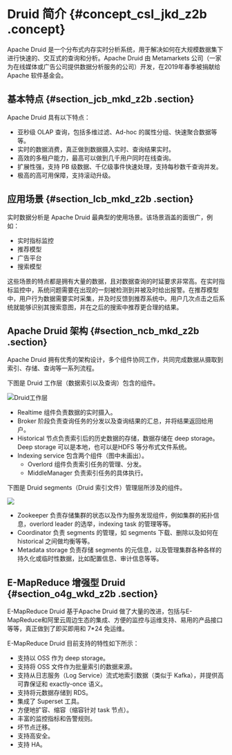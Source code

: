 # Druid 简介 {#concept_csl_jkd_z2b .concept}

Apache Druid 是一个分布式内存实时分析系统，用于解决如何在大规模数据集下进行快速的、交互式的查询和分析。Apache Druid 由 Metamarkets 公司（一家为在线媒体或广告公司提供数据分析服务的公司）开发，在2019年春季被捐献给 Apache 软件基金会。

## 基本特点 {#section_jcb_mkd_z2b .section}

Apache Druid 具有以下特点：

-   亚秒级 OLAP 查询，包括多维过滤、Ad-hoc 的属性分组、快速聚合数据等等。
-   实时的数据消费，真正做到数据摄入实时、查询结果实时。
-   高效的多租户能力，最高可以做到几千用户同时在线查询。
-   扩展性强，支持 PB 级数据、千亿级事件快速处理，支持每秒数千查询并发。
-   极高的高可用保障，支持滚动升级。

## 应用场景 {#section_lcb_mkd_z2b .section}

实时数据分析是 Apache Druid 最典型的使用场景。该场景涵盖的面很广，例如：

-   实时指标监控
-   推荐模型
-   广告平台
-   搜索模型

这些场景的特点都是拥有大量的数据，且对数据查询的时延要求非常高。在实时指标监控中，系统问题需要在出现的一刻被检测到并被及时给出报警。在推荐模型中，用户行为数据需要实时采集，并及时反馈到推荐系统中。用户几次点击之后系统就能够识别其搜索意图，并在之后的搜索中推荐更合理的结果。

## Apache Druid 架构 {#section_ncb_mkd_z2b .section}

Apache Druid 拥有优秀的架构设计，多个组件协同工作，共同完成数据从摄取到索引、存储、查询等一系列流程。

下图是 Druid 工作层（数据索引以及查询）包含的组件。

![Druid工作层](http://static-aliyun-doc.oss-cn-hangzhou.aliyuncs.com/assets/img/17905/156566022110852_zh-CN.png)

-   Realtime 组件负责数据的实时摄入。
-   Broker 阶段负责查询任务的分发以及查询结果的汇总，并将结果返回给用户。
-   Historical 节点负责索引后的历史数据的存储，数据存储在 deep storage。Deep storage 可以是本地，也可以是HDFS 等分布式文件系统。
-   Indexing service 包含两个组件（图中未画出）。
    -   Overlord 组件负责索引任务的管理、分发。
    -   MiddleManager 负责索引任务的具体执行。

下图是 Druid segments（Druid 索引文件）管理层所涉及的组件。

![](http://static-aliyun-doc.oss-cn-hangzhou.aliyuncs.com/assets/img/17905/156566022210853_zh-CN.png)

-   Zookeeper 负责存储集群的状态以及作为服务发现组件，例如集群的拓扑信息，overlord leader 的选举，indexing task 的管理等等。
-   Coordinator 负责 segments 的管理，如 segments 下载、删除以及如何在 historical 之间做均衡等等。
-   Metadata storage 负责存储 segments 的元信息，以及管理集群各种各样的持久化或临时性数据，比如配置信息、审计信息等等。

## E-MapReduce 增强型 Druid {#section_o4g_wkd_z2b .section}

E-MapReduce Druid 基于Apache Druid 做了大量的改进，包括与E-MapReduce和阿里云周边生态的集成、方便的监控与运维支持、易用的产品接口等等，真正做到了即买即用和 7\*24 免运维。

E-MapReduce Druid 目前支持的特性如下所示：

-   支持以 OSS 作为 deep storage。
-   支持将 OSS 文件作为批量索引的数据来源。
-   支持从日志服务（Log Service）流式地索引数据（类似于 Kafka），并提供高可靠保证和 exactly-once 语义。
-   支持将元数据存储到 RDS。
-   集成了 Superset 工具。
-   方便地扩容、缩容（缩容针对 task 节点）。
-   丰富的监控指标和告警规则。
-   坏节点迁移。
-   支持高安全。
-   支持 HA。

